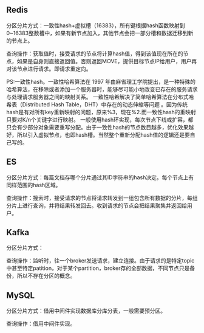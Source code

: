 

## Redis
分区分片方式：一致性hash+虚拟槽（16383），所有键根据hash函数映射到0~16383整数槽中，如果有新节点加入，其他节点会把一部分槽和数据迁移到新的节点上。

查询操作：获取值时，接受请求的节点将计算hash值，得到该值现在所在的节点，如果是自身则直接返回值。否则返回MOVE，提供目标节点IP给用户，用户再对该节点进行请求。即请求重定向。

PS:一致性hash。一致性哈希算法在 1997 年由麻省理工学院提出，是一种特殊的哈希算法，在移除或者添加一个服务器时，能够尽可能小地改变已存在的服务请求与处理请求服务器之间的映射关系。
一致性哈希解决了简单哈希算法在分布式哈希表（Distributed Hash Table，DHT）中存在的动态伸缩等问题 。因为传统hash是有对所有key重新映射的问题，原来%3，现在%2.而一致性hash的重映射只要对K/n个关键字进行映射。
一般使用hash环实现，每次节点下线或扩容，都只会有少部分对象需要重写分配。由于一致性hash的节点数目越多，优化效果越好，所以引入虚拟节点，也即hash槽。当然整个重新分配hash值的逻辑还是要自己写的。


## ES
分区分片方式：每篇文档存哪个分片通过其ID字符串的hash决定。每个节点上有同样范围的hash区域。

查询操作：搜索时，接受请求的节点将请求转发到一组包含所有数据的分片，每组分片上进行查询，并将结果转发回去。收到请求的节点会把结果聚集并返回给用户。


## Kafka
分区分片方式：

查询操作：监听时，往一个broker发送请求，建立连接。由于请求的是特定topic中甚至特定patition，对于某个partition，broker存的全部数据，不同节点只是备份，所以不存在分区的概念。

## MySQL
分区分片方式：借用中间件实现数据库分库分表，一般需要预分区。

查询操作：借用中间件实现。